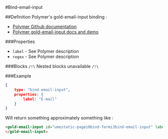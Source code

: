 #Bind-email-input

##Definition
Polymer's gold-email-input binding :
+ [Polymer Github documentation](https://github.com/PolymerElements/gold-email-input)
+ [Polymer gold-email-input docs and demo](https://elements.polymer-project.org/elements/gold-email-input)


###Properties
+ `label` - See Polymer description
+ `regex` - See Polymer description

###Blocks
`/!\` Nested blocks unavailable `/!\`

###Example
```json
{
    type: "bind-email-input",
    properties: {
        label: "E-mail"
    }
}
```
Will return something approximately something like :
```html
<gold-email-input id="umestatic-pagei0bind-formi3bind-email-input" label="E-mail" aria-disabled="false">
</gold-email-input>
```